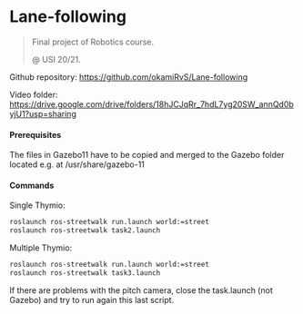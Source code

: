 # Lane-following
> Final project of Robotics course. 
> 
> @ USI 20/21.
>

Github repository: https://github.com/okamiRvS/Lane-following

Video folder: https://drive.google.com/drive/folders/18hJCJqRr_7hdL7yg20SW_annQd0byjU1?usp=sharing

#### Prerequisites
The files in Gazebo11 have to be copied and merged to the Gazebo folder located e.g. at /usr/share/gazebo-11

#### Commands
Single Thymio:
```sh
roslaunch ros-streetwalk run.launch world:=street
roslaunch ros-streetwalk task2.launch
```

Multiple Thymio:
```sh
roslaunch ros-streetwalk run.launch world:=street
roslaunch ros-streetwalk task3.launch
```

If there are problems with the pitch camera, close the task.launch (not Gazebo) and try to run again this last script.
